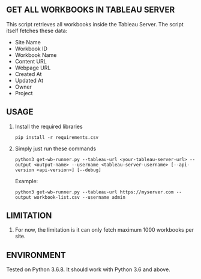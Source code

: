 ## GET ALL WORKBOOKS IN TABLEAU SERVER

This script retrieves all workbooks inside the Tableau Server. The script itself fetches these data:
- Site Name
- Workbook ID
- Workbook Name
- Content URL
- Webpage URL
- Created At
- Updated At
- Owner
- Project


## USAGE

1. Install the required libraries

    `pip install -r requirements.csv`

2. Simply just run these commands

    `python3 get-wb-runner.py --tableau-url <your-tableau-server-url> --output <output-name> --username <tableau-server-username> [--api-version <api-version>] [--debug]`
    
    Example:

    `python3 get-wb-runner.py --tableau-url https://myserver.com --output workbook-list.csv --username admin`

## LIMITATION

1. For now, the limitation is it can only fetch maximum 1000 workbooks per site.

## ENVIRONMENT

Tested on Python 3.6.8. It should work with Python 3.6 and above.
